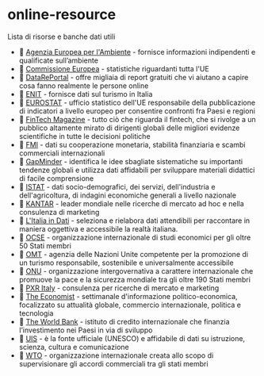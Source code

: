 # online-resource
Lista di risorse e banche dati utili
- 📌 [Agenzia Europea per l'Ambiente](https://www.eea.europa.eu/it) - fornisce informazioni indipendenti e qualificate sull’ambiente
- 📌 [Commissione Europea](https://ec.europa.eu/info/statistics_it) - statistiche riguardanti tutta l'UE
- 📌 [DataRePortal](https://datareportal.com/) - offre migliaia di report gratuiti che vi aiutano a capire cosa fanno realmente le persone online
- 📌 [ENIT](https://www.enit.it/it/ufficio-studi) - fornisce dati sul turismo in Italia
- 📌 [EUROSTAT](https://ec.europa.eu/eurostat/statistics-explained/index.php?title=Main_Page) - ufficio statistico dell'UE responsabile della pubblicazione di indicatori a livello europeo per consentire confronti fra Paesi e regioni
- 📌 [FinTech Magazine](https://fintechmagazine.com/) - tutto ciò che riguarda il fintech, che si rivolge a un pubblico altamente mirato di dirigenti globali delle migliori evidenze scientifiche in tutte le decisioni politiche
- 📌 [FMI](https://www.imf.org/en/Data) - dati su cooperazione monetaria, stabilità finanziaria e scambi commerciali internazionali
- 📌 [GapMinder](https://www.gapminder.org/) - identifica le idee sbagliate sistematiche su importanti tendenze globali e utilizza dati affidabili per sviluppare materiali didattici di facile comprensione
- 📌 [ISTAT](http://dati.istat.it/?lang=it) - dati socio-demografici, dei servizi, dell'industria e dell'agricoltura, di indagini economiche generali a livello nazionale
- 📌 [KANTAR](https://www.kantar.com/) - leader mondiale nelle ricerche di mercato ad hoc e nella consulenza di marketing
- 📌 [L'Italia in Dati](https://italiaindati.com/) - seleziona e rielabora dati attendibili per raccontare in maniera oggettiva e accessibile la realtà italiana.
- 📌 [OCSE](https://www.oecd.org/) - organizzazione internazionale di studi economici per gli oltre 50 Stati membri
- 📌 [OMT](https://www.unwto.org/tourism-data/unwto-tourism-dashboard) - agenzia delle Nazioni Unite competente per la promozione di un turismo responsabile, sostenibile e universalmente accessibile
- 📌 [ONU](https://www.un.org/) - organizzazione intergovernativa a carattere internazionale che promuove la pace e la sicurezza mondiale tra gli oltre 190 Stati membri
- 📌 [PXR Italy](https://pxritaly.com/it/) - consulenza per ricerche di mercato e marketing
- 📌 [The Economist](https://www.economist.com/) - settimanale d'informazione politico-economica, focalizzato su attualità globale, commercio internazionale, politica e tecnologia
- 📌 [The World Bank](https://data.worldbank.org/) - istituto di credito internazionale che finanzia l’investimento nei Paesi in via di sviluppo
- 📌 [UIS](http://data.uis.unesco.org/) - è la fonte ufficiale (UNESCO) e affidabile di dati su istruzione, scienza, cultura e comunicazione
- 📌 [WTO](https://www.wto.org/english/res_e/res_e.htm) - organizzazione internazionale creata allo scopo di supervisionare gli accordi commerciali tra gli stati membri
